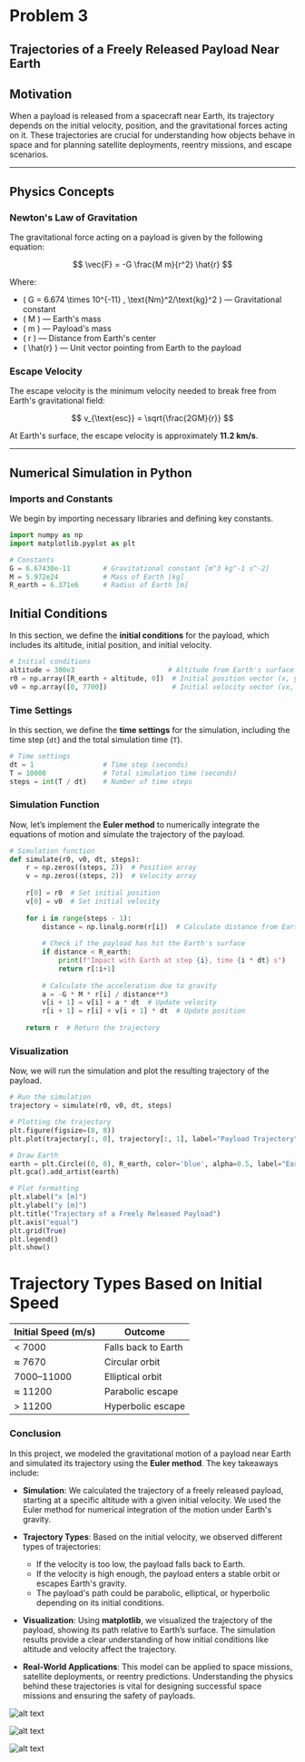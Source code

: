  # Problem 3
  
  ##  Trajectories of a Freely Released Payload Near Earth

##  Motivation

When a payload is released from a spacecraft near Earth, its trajectory depends on the initial velocity, position, and the gravitational forces acting on it. These trajectories are crucial for understanding how objects behave in space and for planning satellite deployments, reentry missions, and escape scenarios.

---

##  Physics Concepts

### Newton's Law of Gravitation

The gravitational force acting on a payload is given by the following equation:

$$
\vec{F} = -G \frac{M m}{r^2} \hat{r}
$$

Where:
- \( G = 6.674 \times 10^{-11} \, \text{Nm}^2/\text{kg}^2 \) — Gravitational constant
- \( M \) — Earth's mass
- \( m \) — Payload's mass
- \( r \) — Distance from Earth's center
- \( \hat{r} \) — Unit vector pointing from Earth to the payload

### Escape Velocity

The escape velocity is the minimum velocity needed to break free from Earth's gravitational field:

$$
v_{\text{esc}} = \sqrt{\frac{2GM}{r}}
$$

At Earth's surface, the escape velocity is approximately **11.2 km/s**.

---

##  Numerical Simulation in Python

###  Imports and Constants

We begin by importing necessary libraries and defining key constants.

```python
import numpy as np
import matplotlib.pyplot as plt

# Constants
G = 6.67430e-11        # Gravitational constant [m^3 kg^-1 s^-2]
M = 5.972e24           # Mass of Earth [kg]
R_earth = 6.371e6      # Radius of Earth [m]
```

 ## Initial Conditions

In this section, we define the **initial conditions** for the payload, which includes its altitude, initial position, and initial velocity.

```python
# Initial conditions
altitude = 300e3                       # Altitude from Earth's surface (300 km)
r0 = np.array([R_earth + altitude, 0])  # Initial position vector (x, y)
v0 = np.array([0, 7700])                # Initial velocity vector (vx, vy) in m/s
```
###  Time Settings

In this section, we define the **time settings** for the simulation, including the time step (`dt`) and the total simulation time (`T`).

```python
# Time settings
dt = 1                 # Time step (seconds)
T = 10000              # Total simulation time (seconds)
steps = int(T / dt)    # Number of time steps
```
###  Simulation Function

Now, let’s implement the **Euler method** to numerically integrate the equations of motion and simulate the trajectory of the payload.

```python
# Simulation function
def simulate(r0, v0, dt, steps):
    r = np.zeros((steps, 2))  # Position array
    v = np.zeros((steps, 2))  # Velocity array
    
    r[0] = r0  # Set initial position
    v[0] = v0  # Set initial velocity
    
    for i in range(steps - 1):
        distance = np.linalg.norm(r[i])  # Calculate distance from Earth’s center
        
        # Check if the payload has hit the Earth's surface
        if distance < R_earth:
            print(f"Impact with Earth at step {i}, time {i * dt} s")
            return r[:i+1]
        
        # Calculate the acceleration due to gravity
        a = -G * M * r[i] / distance**3
        v[i + 1] = v[i] + a * dt  # Update velocity
        r[i + 1] = r[i] + v[i + 1] * dt  # Update position
    
    return r  # Return the trajectory
```
###  Visualization

Now, we will run the simulation and plot the resulting trajectory of the payload.

```python
# Run the simulation
trajectory = simulate(r0, v0, dt, steps)

# Plotting the trajectory
plt.figure(figsize=(8, 8))
plt.plot(trajectory[:, 0], trajectory[:, 1], label="Payload Trajectory")

# Draw Earth
earth = plt.Circle((0, 0), R_earth, color='blue', alpha=0.5, label="Earth")
plt.gca().add_artist(earth)

# Plot formatting
plt.xlabel("x [m]")
plt.ylabel("y [m]")
plt.title("Trajectory of a Freely Released Payload")
plt.axis("equal")
plt.grid(True)
plt.legend()
plt.show()
```

# Trajectory Types Based on Initial Speed

| Initial Speed (m/s) | Outcome             |
| ------------------- | ------------------- |
| < 7000              | Falls back to Earth |
| ≈ 7670              | Circular orbit      |
| 7000–11000          | Elliptical orbit    |
| ≈ 11200             | Parabolic escape    |
| > 11200             | Hyperbolic escape   |




###  Conclusion

In this project, we modeled the gravitational motion of a payload near Earth and simulated its trajectory using the **Euler method**. The key takeaways include:

- **Simulation**: We calculated the trajectory of a freely released payload, starting at a specific altitude with a given initial velocity. We used the Euler method for numerical integration of the motion under Earth's gravity.
  
- **Trajectory Types**: Based on the initial velocity, we observed different types of trajectories:
  - If the velocity is too low, the payload falls back to Earth.
  - If the velocity is high enough, the payload enters a stable orbit or escapes Earth's gravity.
  - The payload's path could be parabolic, elliptical, or hyperbolic depending on its initial conditions.

- **Visualization**: Using **matplotlib**, we visualized the trajectory of the payload, showing its path relative to Earth’s surface. The simulation results provide a clear understanding of how initial conditions like altitude and velocity affect the trajectory.

- **Real-World Applications**: This model can be applied to space missions, satellite deployments, or reentry predictions. Understanding the physics behind these trajectories is vital for designing successful space missions and ensuring the safety of payloads.

![alt text](image-21.png)

![alt text](image-23.png)

![alt text](image-24.png)
